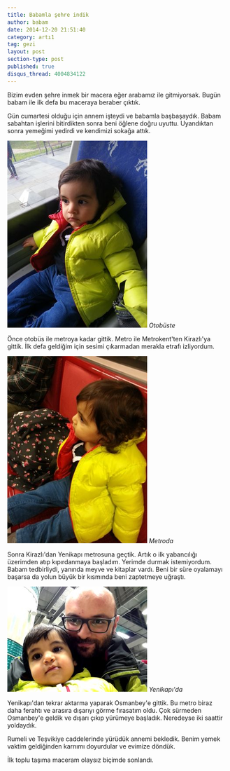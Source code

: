 ```yaml
---
title: Babamla şehre indik
author: babam
date: 2014-12-20 21:51:40
category: artı1
tag: gezi
layout: post
section-type: post 
published: true
disqus_thread: 4004834122
---
```


Bizim evden şehre inmek bir macera eğer arabamız ile gitmiyorsak. Bugün babam ile ilk defa bu maceraya beraber çıktık.

Gün cumartesi olduğu için annem işteydi ve babamla başbaşaydık. Babam sabahtan işlerini bitirdikten sonra beni öğlene doğru uyuttu. Uyandıktan sonra yemeğimi yedirdi ve kendimizi sokağa attık.

![Otobüste](/img/posts/otobuste.jpg)
*Otobüste*

Önce otobüs ile metroya kadar gittik. Metro ile Metrokent'ten Kirazlı'ya gittik. İlk defa geldiğim için sesimi çıkarmadan merakla etrafı izliyordum.

![Metroda](/img/posts/metroda.jpg)
*Metroda*

Sonra Kirazlı'dan Yenikapı metrosuna geçtik. Artık o ilk yabancılığı üzerimden atıp kıpırdanmaya başladım. Yerimde durmak istemiyordum. Babam tedbirliydi, yanında meyve ve kitaplar vardı. Beni bir süre oyalamayı başarsa da yolun büyük bir kısmında beni zaptetmeye uğraştı.

![Yenikapı'da](/img/posts/yenikapida.jpg)
*Yenikapı'da*

Yenikapı'dan tekrar aktarma yaparak Osmanbey'e gittik. Bu metro biraz daha ferahtı ve arasıra dışarıyı görme fırasatım oldu. Çok sürmeden Osmanbey'e geldik ve dışarı çıkıp yürümeye başladık. Neredeyse iki saattir yoldaydık.

Rumeli ve Teşvikiye caddelerinde yürüdük annemi bekledik. Benim yemek vaktim geldiğinden karnımı doyurdular ve evimize döndük.

İlk toplu taşıma maceram olaysız biçimde sonlandı.
